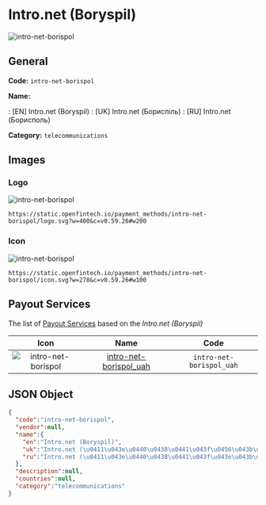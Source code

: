
# Intro.net (Boryspil) 
![intro-net-borispol](https://static.openfintech.io/payment_methods/intro-net-borispol/logo.svg?w=400&c=v0.59.26#w200)  

## General 
**Code:** `intro-net-borispol` 
 
**Name:** 
 
:	[EN] Intro.net (Boryspil) 
:	[UK] Intro.net (Бориспіль) 
:	[RU] Intro.net (Борисполь) 
 
**Category:** `telecommunications` 
 

## Images 

### Logo 
![intro-net-borispol](https://static.openfintech.io/payment_methods/intro-net-borispol/logo.svg?w=400&c=v0.59.26#w200)  

```
https://static.openfintech.io/payment_methods/intro-net-borispol/logo.svg?w=400&c=v0.59.26#w200
```  

### Icon 
![intro-net-borispol](https://static.openfintech.io/payment_methods/intro-net-borispol/icon.svg?w=278&c=v0.59.26#w100)  

```
https://static.openfintech.io/payment_methods/intro-net-borispol/icon.svg?w=278&c=v0.59.26#w100
```  

## Payout Services 
 
The list of [Payout Services](/payout-services/) based on the _Intro.net (Boryspil)_ 

|Icon|Name|Code| 
|:---:|:---:|:---:| 
|![intro-net-borispol](https://static.openfintech.io/payout_methods/intro-net-borispol/icon.svg?w=278&c=v0.59.26#w40) |[intro-net-borispol_uah](/payout-services/intro-net-borispol_uah/)|`intro-net-borispol_uah`| 
 

## JSON Object 

```json
{
  "code":"intro-net-borispol",
  "vendor":null,
  "name":{
    "en":"Intro.net (Boryspil)",
    "uk":"Intro.net (\u0411\u043e\u0440\u0438\u0441\u043f\u0456\u043b\u044c)",
    "ru":"Intro.net (\u0411\u043e\u0440\u0438\u0441\u043f\u043e\u043b\u044c)"
  },
  "description":null,
  "countries":null,
  "category":"telecommunications"
}
```  
